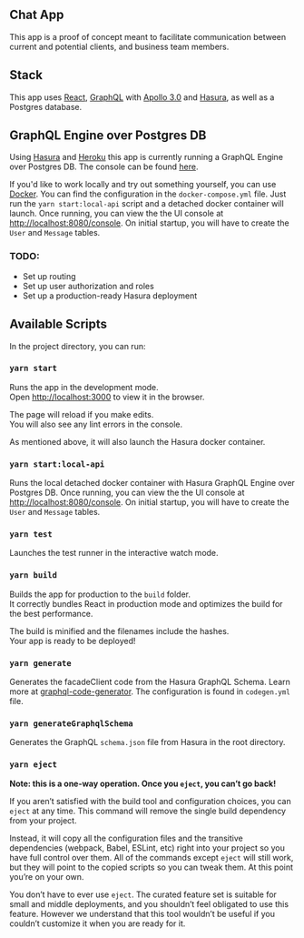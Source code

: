 ## Chat App

This app is a proof of concept meant to facilitate communication between current and potential clients, and business team members.

## Stack

This app uses [React](https://reactjs.org/), [GraphQL](https://graphql.org/) with [Apollo 3.0](https://www.apollographql.com/docs/) and [Hasura](https://hasura.io/), as well as a Postgres database.

## GraphQL Engine over Postgres DB

Using [Hasura](https://hasura.io/) and [Heroku](heroku.com) this app is currently running a GraphQL Engine over Postgres DB. The console can be found [here](https://secfi-chat-api.herokuapp.com/console).

If you'd like to work locally and try out something yourself, you can use [Docker](https://www.docker.com/). You can find the configuration in the `docker-compose.yml` file. Just run the `yarn start:local-api` script and a detached docker container will launch. Once running, you can view the the UI console at [http://localhost:8080/console](http://localhost:8080/console). On initial startup, you will have to create the `User` and `Message` tables.

### TODO:

- Set up routing
- Set up user authorization and roles
- Set up a production-ready Hasura deployment

## Available Scripts

In the project directory, you can run:

### `yarn start`

Runs the app in the development mode.<br />
Open [http://localhost:3000](http://localhost:3000) to view it in the browser.

The page will reload if you make edits.<br />
You will also see any lint errors in the console.

As mentioned above, it will also launch the Hasura docker container.

### `yarn start:local-api`

Runs the local detached docker container with Hasura GraphQL Engine over Postgres DB. Once running, you can view the the UI console at [http://localhost:8080/console](http://localhost:8080/console). On initial startup, you will have to create the `User` and `Message` tables.

### `yarn test`

Launches the test runner in the interactive watch mode.

### `yarn build`

Builds the app for production to the `build` folder.<br />
It correctly bundles React in production mode and optimizes the build for the best performance.

The build is minified and the filenames include the hashes.<br />
Your app is ready to be deployed!

### `yarn generate`

Generates the facadeClient code from the Hasura GraphQL Schema. Learn more at [graphql-code-generator](https://graphql-code-generator.com/). The configuration is found in `codegen.yml` file.

### `yarn generateGraphqlSchema`

Generates the GraphQL `schema.json` file from Hasura in the root directory.

### `yarn eject`

**Note: this is a one-way operation. Once you `eject`, you can’t go back!**

If you aren’t satisfied with the build tool and configuration choices, you can `eject` at any time. This command will remove the single build dependency from your project.

Instead, it will copy all the configuration files and the transitive dependencies (webpack, Babel, ESLint, etc) right into your project so you have full control over them. All of the commands except `eject` will still work, but they will point to the copied scripts so you can tweak them. At this point you’re on your own.

You don’t have to ever use `eject`. The curated feature set is suitable for small and middle deployments, and you shouldn’t feel obligated to use this feature. However we understand that this tool wouldn’t be useful if you couldn’t customize it when you are ready for it.
